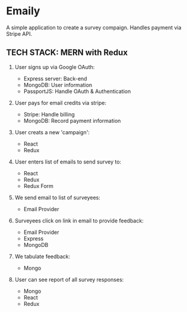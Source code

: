 # Emaily
A simple application to create a survey compaign. Handles payment via Stripe API.

## TECH STACK: MERN with Redux
1. User signs up via Google OAuth:
    - Express server: Back-end
    - MongoDB: User information
    - PassportJS: Handle OAuth & Authentication

1. User pays for email credits via stripe:
    - Stripe: Handle billing
    - MongoDB: Record payment information

1. User creats a new 'campaign':
    - React
    - Redux

1. User enters list of emails to send survey to:
    - React
    - Redux
    - Redux Form

1. We send email to list of surveyees:
    - Email Provider

1. Surveyees click on link in email to provide feedback:
    - Email Provider
    - Express
    - MongoDB

1. We tabulate feedback:
    - Mongo

1. User can see report of all survey responses:
    - Mongo
    - React
    - Redux